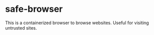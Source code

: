 # safe-browser
This is a containerized browser to browse websites. Useful for visiting untrusted sites.
